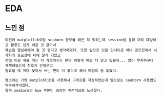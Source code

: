 # EDA

## 느낀 점 
    이전에 matplotlib이랑 seaborn 공부를 해본 적 있었는데 session을 통해 더욱 다양하고 활용도 있게 배운 것 같아서
    복습을 열심히해야 될 것 같다고 생각하였다. 또한 앞으로 있을 인사이콘 이나 공모전에서 시각화의 중요성에 대해 알게 되었고
    전에 이걸 배울 때는 저 가르치시는 분은 어떻게 이걸 다 알고 있을까... 많이 부족하구나 자책하였는데 찬호가 안외우고
    필요할 때 마다 찾아서 쓰는 편이 더 좋다고 해서 마음이 좀 놓였다.
    
    평소에는 거의 matploblib을 사용해서 그래프를 작성하였는데 앞으로는 seaborn 사용법도 익숙해져야겠다.
    특히 seaborn의 hue 부분이 굉장히 매력적으로 느껴졌다.


